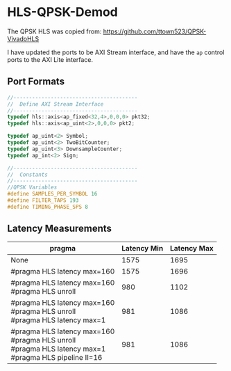 # HLS-QPSK-Demod	

The QPSK HLS was copied from: https://github.com/ttown523/QPSK-VivadoHLS

I have updated the ports to be AXI Stream interface, and have the `ap` control ports to the AXI Lite interface.

## Port Formats

```c++
//----------------------------------------
//  Define AXI Stream Interface
//----------------------------------------
typedef hls::axis<ap_fixed<32,4>,0,0,0> pkt32;
typedef hls::axis<ap_uint<2>,0,0,0> pkt2;

typedef ap_uint<2> Symbol;
typedef ap_uint<2> TwoBitCounter;
typedef ap_uint<3> DownsampleCounter;
typedef ap_int<2> Sign;

//----------------------------------------
//	Constants          
//----------------------------------------
//QPSK Variables
#define SAMPLES_PER_SYMBOL 16
#define FILTER_TAPS 193
#define TIMING_PHASE_SPS 8

```



## Latency Measurements

| pragma                                                       | Latency Min | Latency Max |
| ------------------------------------------------------------ | ----------- | ----------- |
| None                                                         | 1575        | 1695        |
| #pragma HLS latency max=160                                  | 1575        | 1696        |
| #pragma HLS latency max=160<br />#pragma HLS unroll          | 980         | 1102        |
| #pragma HLS latency max=160<br />#pragma HLS unroll<br />#pragma HLS latency max=1 | 981         | 1086        |
| #pragma HLS latency max=160<br />#pragma HLS unroll<br />#pragma HLS latency max=1<br />#pragma HLS pipeline II=16 | 981         | 1086        |


